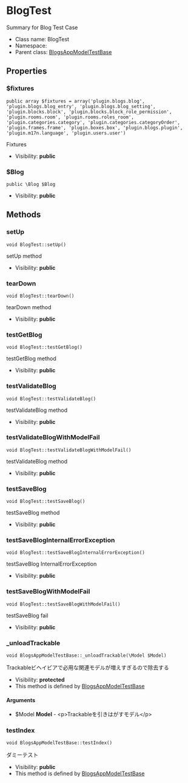 BlogTest
===============

Summary for Blog Test Case




* Class name: BlogTest
* Namespace: 
* Parent class: [BlogsAppModelTestBase](BlogsAppModelTestBase.md)





Properties
----------


### $fixtures

    public array $fixtures = array('plugin.blogs.blog', 'plugin.blogs.blog_entry', 'plugin.blogs.blog_setting', 'plugin.blocks.block', 'plugin.blocks.block_role_permission', 'plugin.rooms.room', 'plugin.rooms.roles_room', 'plugin.categories.category', 'plugin.categories.categoryOrder', 'plugin.frames.frame', 'plugin.boxes.box', 'plugin.blogs.plugin', 'plugin.m17n.language', 'plugin.users.user')

Fixtures



* Visibility: **public**


### $Blog

    public \Blog $Blog





* Visibility: **public**


Methods
-------


### setUp

    void BlogTest::setUp()

setUp method



* Visibility: **public**




### tearDown

    void BlogTest::tearDown()

tearDown method



* Visibility: **public**




### testGetBlog

    void BlogTest::testGetBlog()

testGetBlog method



* Visibility: **public**




### testValidateBlog

    void BlogTest::testValidateBlog()

testValidateBlog method



* Visibility: **public**




### testValidateBlogWithModelFail

    void BlogTest::testValidateBlogWithModelFail()

testValidateBlog method



* Visibility: **public**




### testSaveBlog

    void BlogTest::testSaveBlog()

testSaveBlog method



* Visibility: **public**




### testSaveBlogInternalErrorException

    void BlogTest::testSaveBlogInternalErrorException()

testSaveBlog InternalErrorException



* Visibility: **public**




### testSaveBlogWithModelFail

    void BlogTest::testSaveBlogWithModelFail()

testSaveBlog fail



* Visibility: **public**




### _unloadTrackable

    void BlogsAppModelTestBase::_unloadTrackable(\Model $Model)

Trackableビヘイビアで必用な関連モデルが増えすぎるので除去する



* Visibility: **protected**
* This method is defined by [BlogsAppModelTestBase](BlogsAppModelTestBase.md)


#### Arguments
* $Model **Model** - &lt;p&gt;Trackableを引きはがすモデル&lt;/p&gt;



### testIndex

    void BlogsAppModelTestBase::testIndex()

ダミーテスト



* Visibility: **public**
* This method is defined by [BlogsAppModelTestBase](BlogsAppModelTestBase.md)



